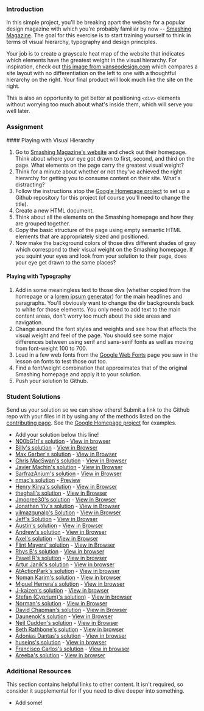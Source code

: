 ### Introduction
In this simple project, you'll be breaking apart the website for a popular design magazine with which you're probably familiar by now -- [Smashing Magazine](http://smashingmagazine.com).  The goal for this exercise is to start training yourself to think in terms of visual hierarchy, typography and design principles.

Your job is to create a grayscale heat map of the website that indicates which elements have the greatest weight in the visual hierarchy.  For inspiration, check out [this image from vanseodesign.com](https://web.archive.org/web/20170628134444/http://www.vanseodesign.com/blog/wp-content/uploads/2009/12/visual-hierarchy-compared.png) which compares a site layout with no differentiation on the left to one with a thoughtful hierarchy on the right.  Your final product will look much like the site on the right.

This is also an opportunity to get better at positioning `<div>` elements without worrying too much about what's inside them, which will serve you well later.

### Assignment

<div class="lesson-content__panel" markdown="1">
#### Playing with Visual Hierarchy

1. Go to [Smashing Magazine's website](http://smashingmagazine.com) and check out their homepage.  Think about where your eye got drawn to first, second, and third on the page.  What elements on the page carry the greatest visual weight?
2. Think for a minute about whether or not they've achieved the right hierarchy for getting you to consume content on their site.  What's distracting?
3. Follow the instructions atop the [Google Homepage project](/courses/web-development-101/lessons/html-css) to set up a Github repository for this project (of course you'll need to change the title).
4. Create a new HTML document.
5. Think about all the elements on the Smashing homepage and how they are grouped together.
6. Copy the basic structure of the page using empty semantic HTML elements that are appropriately sized and positioned.
7. Now make the background colors of those divs different shades of gray which correspond to their visual weight on the Smashing homepage.  If you squint your eyes and look from your solution to their page, does your eye get drawn to the same places?

#### Playing with Typography

1. Add in some meaningless text to those divs (whether copied from the homepage or a [lorem ipsum generator](http://generator.lorem-ipsum.info)) for the main headlines and paragraphs.  You'll obviously want to change the div backgrounds back to white for those elements. You only need to add text to the main content areas, don't worry too much about the side areas and navigation.
2. Change around the font styles and weights and see how that affects the visual weight and feel of the page.  You should see some major differences between using serif and sans-serif fonts as well as moving from font-weight 100 to 700.
3. Load in a few web fonts from the [Google Web Fonts](https://www.google.com/fonts) page you saw in the lesson on fonts to test those out too.
4. Find a font/weight combination that approximates that of the original Smashing homepage and apply it to your solution.
5. Push your solution to Github.
</div>

### Student Solutions
Send us your solution so we can show others! Submit a link to the Github repo with your files in it by using any of the methods listed on the [contributing page](http://github.com/TheOdinProject/curriculum/blob/master/contributing.md).  See the [Google Homepage project](/courses/web-development-101/lessons/html-css) for examples.

* Add your solution below this line!
* [N00bG1rl's solution](https://github.com/N00bG1rl/design) - [View in browser](https://n00bg1rl.github.io/design/)
* [Billy's solution](https://github.com/bcoffin9/SmashingBreakdown) - [View in Browser](https://bcoffin9.github.io/SmashingBreakdown/)
* [Max Garber's solution](https://github.com/bubblebooy/Odin-HTML5andCSS3) - [View in Browser](https://bubblebooy.github.io/Odin-HTML5andCSS3/smashing.html)
* [Chris MacSwan's solution](https://github.com/cmacswan07/design_teardown) - [View in Browser](https://cmacswan07.github.io/design_teardown/)
* [Javier Machin's solution](https://github.com/Javier-Machin/design-teardown) - [View in Browser](https://javier-machin.github.io/design-teardown/)
* [SarfrazAnjum's solution](https://github.com/SarfrazAnjum/TOP_Design-Teardown) - [View in Browser](https://sarfrazanjum.github.io/TOP_Design-Teardown/)
* [nmac's solution](https://github.com/nmacawile/smash-magazine-layout) - [Preview](https://htmlpreview.github.io/?https://github.com/nmacawile/smash-magazine-layout/blob/master/smash.html)
* [Henry Kirya's solution](https://github.com/harrika/smashing) - [View in Browser](https://harrika.github.io/smashing/)
* [theghall's solution](https://github.com/theghall/odin-grayscale-map) - [View in Browser](https://theghall.github.io/odin-grayscale-map/)
* [Jmooree30's solution](https://github.com/jmooree30/smashing-magazine) - [View in Browser](https://jmooree30.github.io/smashing-magazine/)
* [Jonathan Yiv's solution](https://github.com/JonathanYiv/design-teardown) - [View in Browser](http://jonathanyiv.com/design-teardown/)
* [yilmazgunalp's Solution](https://github.com/yilmazgunalp/design-tear-down) - [View in Browser](https://yilmazgunalp.github.io/design-tear-down/)
* [Jeff's Solution](https://github.com/jmbothe/smashing-homepage) - [View in Browser](https://jmbothe.github.io/smashing-homepage/)
* [Austin's solution](https://github.com/CouchofTomato/smashing_design_teardown) - [View in Browser](https://couchoftomato.github.io/smashing_design_teardown/)
* [Andrew's solution](https://github.com/andrewr224/design_teardown) - [View in Browser](https://andrewr224.github.io/design_teardown/)
* [Axel's solution](https://github.com/afuh/smashing-grayscale) - [View in Browser](https://afuh.github.io/smashing-grayscale/)
* [Flint Mayers' solution](https://github.com/FlintMayers/Design_Teardown) - [View in Browser](https://flintmayers.github.io/Design_Teardown/)
* [Rhys B's solution](https://github.com/105ron/design-teardown) - [View in browser](https://105ron.github.io/design-teardown/)
* [Pawel R's solution](https://github.com/PawelRokosz/design-teardown) - [View in browser](https://htmlpreview.github.io/?https://github.com/PawelRokosz/design-teardown/blob/master/index.html)
* [Artur Janik's solution](https://github.com/ArturJanik/ProjectSmashing/tree/responsiveversion) - [View in browser](http://htmlpreview.github.io/?https://github.com/ArturJanik/ProjectSmashing/blob/responsiveversion/index.html)
* [AtActionPark's solution](https://github.com/AtActionPark/odin_design_teardown) - [View in browser](https://htmlpreview.github.io/?https://github.com/AtActionPark/odin_design_teardown/blob/master/main.html)
* [Noman Karim's solution](https://github.com/nomankarim/projectsmashing) - [View in browser](https://htmlpreview.github.io/?https://github.com/nomankarim/projectsmashing/blob/master/index.html)
* [Miguel Herrera's solution](https://github.com/migueloherrera/smashing-magazine) - [View in browser](https://htmlpreview.github.io/?https://github.com/migueloherrera/smashing-magazine/blob/master/index.html)
* [J-kaizen's solution](https://github.com/J-kaizen/TheOdinProject/tree/master/HTML_CSS/design_teardown) - [View in browser](https://htmlpreview.github.io/?https://github.com/J-kaizen/TheOdinProject/blob/master/HTML_CSS/design_teardown/index.html)
* [Stefan (Cyprium)'s solution)](https://github.com/dev-cyprium/TheOdinProject-HTML/tree/master/smashing-magasine-remake-grayscale) - [View in browser](https://htmlpreview.github.io/?https://github.com/dev-cyprium/TheOdinProject-HTML/blob/master/smashing-magasine-remake-grayscale/index.html)
* [Norman's solution](https://github.com/slowmanchan/smashing-clone) - [View in Browser](https://htmlpreview.github.io/?https://github.com/slowmanchan/smashing-clone/blob/master/index.html)
* [David Chapman's solution](https://github.com/davidchappy/odin_training_projects/tree/master/html-design-teardown) - [View in Browser](https://davidchappy.github.io/html-design-teardown/)
* [Daunenok's solution](https://github.com/daunenok/smashing) - [View in Browser](https://daunenok.github.io/smashing/)
* [Neil Cudden's solution](https://github.com/ncud4bloc/Design_Teardown) - [View in Browser](https://ncud4bloc.github.io/Design_Teardown/HTML/index.html)
* [Beth Rathbone's solution](https://github.com/bethrath/visual-hierarchy) - [View in browser](http://htmlpreview.github.io/?https://github.com/bethrath/visual-hierarchy/blob/master/index.html)
* [Adonias Dantas's solution](https://github.com/adoniasdantas/design-teardown) - [View in browser](https://adoniasdantas.github.io/design-teardown/)
* [huseins's solution](https://github.com/hosghf/Design-html-css) - [View in browser](http://htmlpreview.github.io/?https://github.com/hosghf/Design-html-css/blob/master/index.html)
* [Francisco Carlos's solution](https://github.com/fcarlosdev/the_odin_project/blob/master/teardown/) - [View in browser](http://htmlpreview.github.io/?https://github.com/fcarlosdev/the_odin_project/blob/master/teardown/index.html)
* [Areeba's solution](https://github.com/AREEBAISHTIAQ/design-teardown) - [View in browser](https://areebaishtiaq.github.io/design-teardown/)

### Additional Resources
This section contains helpful links to other content. It isn't required, so consider it supplemental for if you need to dive deeper into something.

* Add some!
